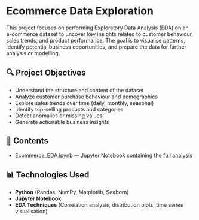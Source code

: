 # Ecommerce Data Exploration

This project focuses on performing Exploratory Data Analysis (EDA) on an e-commerce dataset to uncover key insights related to customer behaviour, sales trends, and product performance. The goal is to visualise patterns, identify potential business opportunities, and prepare the data for further analysis or modelling.

## 🔍 Project Objectives

- Understand the structure and content of the dataset
- Analyze customer purchase behaviour and demographics
- Explore sales trends over time (daily, monthly, seasonal)
- Identify top-selling products and categories
- Detect anomalies or missing values
- Generate actionable business insights

## 📂 Contents

- [Ecommerce_EDA.ipynb](Ecommerce_EDA.ipynb) — Jupyter Notebook containing the full analysis


## 📊 Technologies Used

- **Python** (Pandas, NumPy, Matplotlib, Seaborn)
- **Jupyter Notebook**
- **EDA Techniques** (Correlation analysis, distribution plots, time series visualisation)


